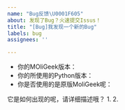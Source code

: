 ```yaml
---
name: "Bug反馈\U0001F605"
about: 发现了Bug？火速提交Issus！
title: "[Bug]我发现一个新的Bug"
labels: bug
assignees: ''

---
```


<!--请认真填写下列问题，以便开发者能精确修复问题-->
<!--您可以先在Issues中搜索相关问题，可能会更快的解决问题-->

- 你的MOliGeek版本：
- 你的所使用的Python版本：
- 你是否使用的是原版MoliGeek呢：

它是如何出现的呢，请详细描述哦？
1. 
2.
